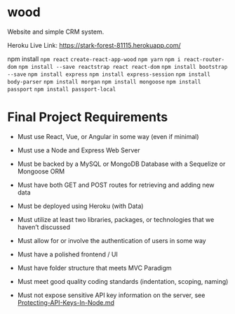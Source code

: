 # wood
Website and simple CRM system.

Heroku Live Link: https://stark-forest-81115.herokuapp.com/

npm install
`npm react`
`create-react-app-wood`
`npm yarn`
`npm i react-router-dom`
`npm install --save reactstrap react react-dom`
`npm install bootstrap --save`
`npm install express`
`npm install express-session`
`npm install body-parser`
`npm install morgan`
`npm install mongoose`
`npm install passport`
`npm install passport-local`

# Final Project Requirements

* Must use React, Vue, or Angular in some way (even if minimal)

* Must use a Node and Express Web Server

* Must be backed by a MySQL or MongoDB Database with a Sequelize or Mongoose ORM  

* Must have both GET and POST routes for retrieving and adding new data

* Must be deployed using Heroku (with Data)

* Must utilize at least two libraries, packages, or technologies that we haven’t discussed

* Must allow for or involve the authentication of users in some way

* Must have a polished frontend / UI 

* Must have folder structure that meets MVC Paradigm

* Must meet good quality coding standards (indentation, scoping, naming)

* Must not expose sensitive API key information on the server, see [Protecting-API-Keys-In-Node.md](../../../../01-Class-Content/10-nodejs/03-Supplemental/Protecting-API-Keys-In-Node.md)

